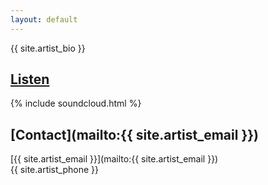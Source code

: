 ```yaml
---
layout: default
---
```

{{ site.artist_bio }}

## [Listen](http://soundcloud.com/{{site.soundcloud_username}})

{% include soundcloud.html %}

## [Contact](mailto:{{ site.artist_email }})
[{{ site.artist_email }}](mailto:{{ site.artist_email }})  
{{ site.artist_phone }}




